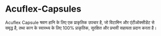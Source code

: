 # Acuflex-Capsules
Acuflex Capsule  श्रवण हानि के लिए एक प्राकृतिक उपचार है, जो विटामिन और एंटीऑक्सीडेंट से समृद्ध है, तथा कान के स्वास्थ्य के लिए 100% प्राकृतिक, सुरक्षित और प्रभावी सहायता प्रदान करता है।
